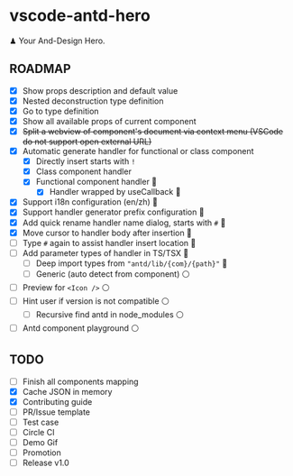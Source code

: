 # vscode-antd-hero

♟ Your And-Design Hero.

## ROADMAP

- [x] Show props description and default value
- [x] Nested deconstruction type definition
- [x] Go to type definition
- [x] Show all available props of current component
- [x] ~~Split a webview of component's document via context menu (VSCode do not support open external URL)~~
- [x] Automatic generate handler for functional or class component
  - [x] Directly insert starts with `!`
  - [x] Class component handler
  - [x] Functional component handler 🔵
    - [x] Handler wrapped by useCallback 🔵
- [x] Support i18n configuration (en/zh) 🔵
- [x] Support handler generator prefix configuration 🔵
- [x] Add quick rename handler name dialog, starts with `#` 🔵
- [x] Move cursor to handler body after insertion 🔵
- [ ] Type `#` again to assist handler insert location 🔵
- [ ] Add parameter types of handler in TS/TSX 🔵
  - [ ] Deep import types from `"antd/lib/{com}/{path}"` 🔵
  - [ ] Generic (auto detect from component) ⚪️
- [ ] Preview for `<Icon />` ⚪️
- [ ] Hint user if version is not compatible ⚪️
  - [ ] Recursive find antd in node_modules ⚪️
- [ ] Antd component playground ⚪️

## TODO

- [ ] Finish all components mapping
- [x] Cache JSON in memory
- [x] Contributing guide
- [ ] PR/Issue template
- [ ] Test case
- [ ] Circle CI
- [ ] Demo Gif
- [ ] Promotion
- [ ] Release v1.0
